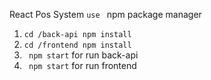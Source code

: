   React Pos System ```use ```
npm package manager 
1. ```cd /back-api npm install```
2. ```cd /frontend npm install ```
3. ``` npm start``` for run back-api
4. ``` npm start``` for run frontend
